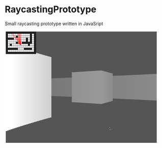 # RaycastingPrototype
Small raycasting prototype written in JavaSript

![](https://github.com/roketstorm/RaycastingPrototype/blob/master/preview.gif)
